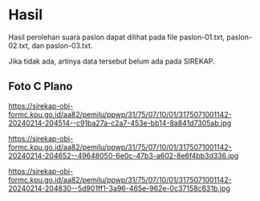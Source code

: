 # Hasil

Hasil perolehan suara paslon dapat dilihat pada file paslon-01.txt, paslon-02.txt, dan paslon-03.txt.

Jika tidak ada, artinya data tersebut belum ada pada SIREKAP.

## Foto C Plano

https://sirekap-obj-formc.kpu.go.id/aa82/pemilu/ppwp/31/75/07/10/01/3175071001142-20240214-204514--c91ba27a-c2a7-453e-bb14-8a841d7305ab.jpg

https://sirekap-obj-formc.kpu.go.id/aa82/pemilu/ppwp/31/75/07/10/01/3175071001142-20240214-204652--49648050-6e0c-47b3-a602-8e6f4bb3d336.jpg

https://sirekap-obj-formc.kpu.go.id/aa82/pemilu/ppwp/31/75/07/10/01/3175071001142-20240214-204830--5d901ff1-3a96-465e-962e-0c37158c631b.jpg
